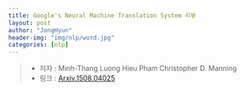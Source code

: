 ```yaml
---
title: Google's Neural Machine Translation System 리뷰
layout: post
author: "JongHyun"
header-img: "img/nlp/word.jpg"
categories: [nlp]
---
```


> - 저자 : Minh-Thang Luong Hieu Pham Christopher D. Manning
> - 링크 : [Arxiv.1508.04025](https://arxiv.org/abs/1508.04025)
